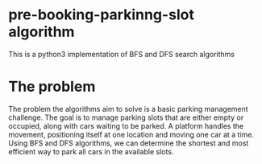# pre-booking-parkinng-slot algorithm
This is a python3 implementation of BFS and DFS search algorithms

# The problem
The problem the algorithms aim to solve is a basic parking management challenge. The goal is to manage parking slots that are either empty or occupied, along with cars waiting to be parked. A platform handles the movement, positioning itself at one location and moving one car at a time. Using BFS and DFS algorithms, we can determine the shortest and most efficient way to park all cars in the available slots.
